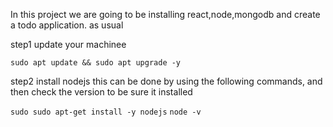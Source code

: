 In this project we are going to be installing react,node,mongodb and create a todo application. as usual

step1 update your machinee

`sudo apt update && sudo apt upgrade -y`

step2 install nodejs
this can be done by using the following commands, and then check the version to be sure it installed
<!--  -->
`sudo sudo apt-get install -y nodejs`
`node -v`
